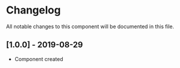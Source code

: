 # Changelog
All notable changes to this component will be documented in this file.

## [1.0.0] - 2019-08-29
- Component created
